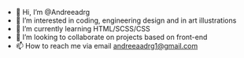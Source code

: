 - 👋 Hi, I’m @Andreeadrg
- 👀 I’m interested in coding, engineering design and in art illustrations
- 🌱 I’m currently learning HTML/SCSS/CSS
- 💞️ I’m looking to collaborate on projects based on front-end
- 📫 How to reach me via email andreeaadrg1@gmail.com

<!---
Andreeadrg/Andreeadrg is a ✨ special ✨ repository because its `README.md` (this file) appears on your GitHub profile.
You can click the Preview link to take a look at your changes.
--->
